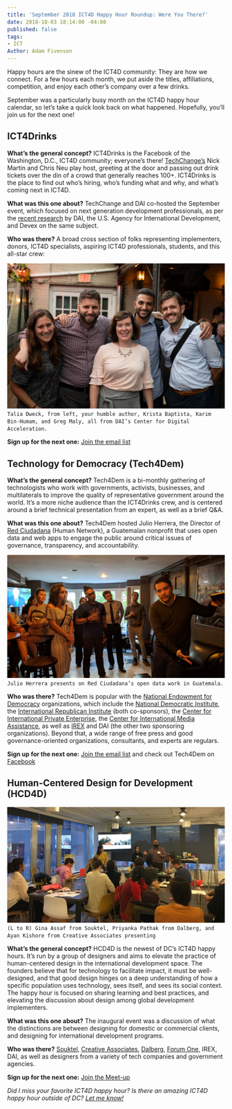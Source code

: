 ```yaml
---
title: 'September 2018 ICT4D Happy Hour Roundup: Were You There?'
date: 2018-10-03 18:14:00 -04:00
published: false
tags:
- ICT
Author: Adam Fivenson
---
```


Happy hours are the sinew of the ICT4D community: They are how we connect. For a few hours each month, we put aside the titles, affiliations, competition, and enjoy each other’s company over a few drinks. 

September was a particularly busy month on the ICT4D happy hour calendar, so let’s take a quick look back on what happened. Hopefully, you’ll join us for the next one! 

## ICT4Drinks

**What’s the general concept?** ICT4Drinks is the Facebook of the Washington, D.C., ICT4D community; everyone’s there! [TechChange’s](https://www.techchange.org/) Nick Martin and Chris Neu play host, greeting at the door and passing out drink tickets over the din of a crowd that generally reaches 100+. ICT4Drinks is the place to find out who’s hiring, who’s funding what and why, and what’s coming next in ICT4D. 

**What was this one about?** TechChange and DAI co-hosted the September event, which focused on next generation development professionals, as per the [recent research](https://www.devex.com/news/what-it-will-take-to-be-a-next-generation-development-professional-92764) by DAI, the U.S. Agency for International Development, and Devex on the same subject. 

**Who was there?** A broad cross section of folks representing implementers, donors, ICT4D specialists, aspiring ICT4D professionals, students, and this all-star crew:

![ict4drinks2.jpg](/uploads/ict4drinks2.jpg) `Talia Dweck, from left, your humble author, Krista Baptista, Karim Bin-Humam, and Greg Maly, all from DAI’s Center for Digital Acceleration.`

**Sign up for the next one:** [Join the email list](http://ict4drinks.com/)

## Technology for Democracy (Tech4Dem)

**What’s the general concept?** Tech4Dem is a bi-monthly gathering of technologists who work with governments, activists, businesses, and multilaterals to improve the quality of representative government around the world. It’s a more niche audience than the ICT4Drinks crew, and is centered around a brief technical presentation from an expert, as well as a brief Q&A. 

**What was this one about?** Tech4Dem hosted Julio Herrera, the Director of [Red Ciudadana](http://redciudadana.org/) (Human Network), a Guatemalan nonprofit that uses open data and web apps to engage the public around critical issues of governance, transparency, and accountability. 

![tech4dem.jpeg](/uploads/tech4dem.jpeg)`Julio Herrera presents on Red Ciudadana’s open data work in Guatemala.`

**Who was there?** Tech4Dem is popular with the [National Endowment for Democracy](https://www.ned.org/) organizations, which include the [National Democratic Institute](https://www.ndi.org/), the [International Republican Institute](https://www.iri.org/) (both co-sponsors), the [Center for International Private Enterprise](https://www.cipe.org/), the [Center for International Media Assistance](https://www.cima.ned.org/), as well as [IREX](https://www.irex.org/) and DAI (the other two sponsoring organizations). Beyond that, a wide range of free press and good governance-oriented organizations, consultants, and experts are regulars. 

**Sign up for the next one:** [Join the email list](http://bit.ly/tech4dem-DC) and check out Tech4Dem on [Facebook](http://www.Facebook.com/tech4dem)

## Human-Centered Design for Development (HCD4D)

![Image from iOS (14).jpg](/uploads/Image%20from%20iOS%20(14).jpg)`(L to R) Gina Assaf from Souktel, Priyanka Pathak from Dalberg, and Ayan Kishore from Creative Associates presenting`

**What’s the general concept?** HCD4D is the newest of DC’s ICT4D happy hours. It’s run by a group of designers and aims to elevate the practice of human-centered design in the international development space. The founders believe that for technology to facilitate impact, it must be well-designed, and that good design hinges on a deep understanding of how a specific population uses technology, sees itself, and sees its social context. The happy hour is focused on sharing learning and best practices, and elevating the discussion about design among global development implementers. 

**What was this one about?** The inaugural event was a discussion of what the distinctions are between designing for domestic or commercial clients, and designing for international development programs. 

**Who was there?** [Souktel](http://www.souktel.org/), [Creative Associates](https://www.creativeassociatesinternational.com/), [Dalberg](https://www.dalberg.com/), [Forum One](https://forumone.com/), IREX, DAI, as well as designers from a variety of tech companies and government agencies.

**Sign up for the next one:** [Join the Meet-up](https://www.meetup.com/HCD4D-Designing-Tech-for-International-Aid-Development/)


*Did I miss your favorite ICT4D happy hour? Is there an amazing ICT4D happy hour outside of DC? [Let me know!](mailto:adam_fivenson@dai.com)*